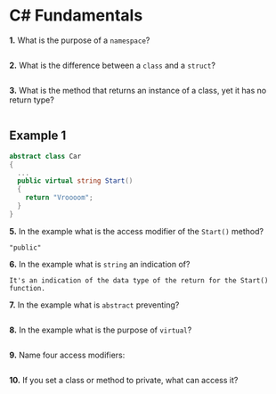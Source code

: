 # C# Fundamentals


**1.** What is the purpose of a `namespace`?
<!-- enter you answer in the space below -->
```

```
**2.** What is the difference between a `class` and a `struct`?
<!-- enter you answer in the space below -->
```

```
**3.** What is the method that returns an instance of a class, yet it has no return type?
<!-- enter you answer in the space below -->
```

```
## Example 1
```c#
abstract class Car
{
  ...
  public virtual string Start()
  {
    return "Vroooom";
  }
}
```
**5.** In the example what is the access modifier of the `Start()` method?
<!-- enter you answer in the space below -->
```
"public"
```
**6.** In the example what is `string` an indication of?
<!-- enter you answer in the space below -->
```
It's an indication of the data type of the return for the Start() function.
```
**7.** In the example what is `abstract` preventing?
<!-- enter you answer in the space below -->
```

```
**8.** In the example what is the purpose of `virtual`?
<!-- enter you answer in the space below -->
```

```
**9.** Name four access modifiers:
<!-- enter you answer in the space below -->
```

```
**10.** If you set a class or method to private, what can access it?
<!-- enter you answer in the space below -->
```

```